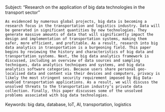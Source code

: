 Subject: “Research on the application of big data technologies in the transport sector”

	As evidenced by numerous global projects, big data is becoming a research focus in the transportation and logistics industry. Data will be generated in significant quantities by new technologies. They generate massive amounts of data that will significantly impact the design and implementation of transportation systems, making them safer, more efficient, and profitable. As a result, research into big data analytics in transportation is a burgeoning field. This paper begins by reviewing the history and characteristics of big data and transportation systems. Next, the big data analytics framework is discussed, including an overview of data sources and sampling techniques, data analytics techniques and systems, and big data analytics software categories. Because users share personal geo-localised data and content via their devices and computers, privacy is likely the most stringent security requirement imposed by Big Data-enabled transportation applications. As a result, we will discuss the unsolved threats to the transportation industry’s private data collection. Finally, this paper discusses some of the unsolved problems associated with big data technologies.
Keywords: big data, database, IoT, AI, transportation, logistics
